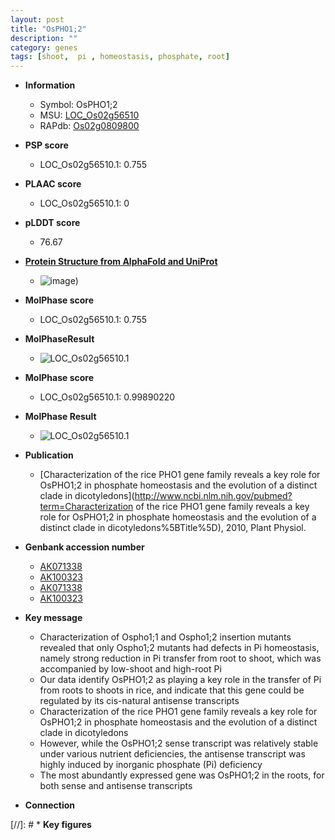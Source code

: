 ```yaml
---
layout: post
title: "OsPHO1;2"
description: ""
category: genes
tags: [shoot,  pi , homeostasis, phosphate, root]
---
```


* **Information**  
    + Symbol: OsPHO1;2  
    + MSU: [LOC_Os02g56510](http://rice.plantbiology.msu.edu/cgi-bin/ORF_infopage.cgi?orf=LOC_Os02g56510)  
    + RAPdb: [Os02g0809800](http://rapdb.dna.affrc.go.jp/viewer/gbrowse_details/irgsp1?name=Os02g0809800)  

* **PSP score**  
    + LOC_Os02g56510.1: 0.755 

* **PLAAC score**  
    + LOC_Os02g56510.1: 0 

* **pLDDT score**
    + 76.67

* **[Protein Structure from AlphaFold and UniProt](https://www.uniprot.org/uniprotkb/Q6K991/entry#structure)**
    + ![image](https://ricepsp.github.io/images/Q6/AF-Q6K991-F1.png))

* **MolPhase score**
    + LOC_Os02g56510.1: 0.755

* **MolPhaseResult**
    + ![LOC_Os02g56510.1](https://ricepsp.github.io/pictures/LOC_Os02g/LOC_Os02g56510.1.png)

* **MolPhase score**
    + LOC_Os02g56510.1: 0.99890220

* **MolPhase Result**
    + ![LOC_Os02g56510.1](https://304243504.github.io/Pictures/LOC_Os02g/LOC_Os02g56510.1.png)

* **Publication**  
    + [Characterization of the rice PHO1 gene family reveals a key role for OsPHO1;2 in phosphate homeostasis and the evolution of a distinct clade in dicotyledons](http://www.ncbi.nlm.nih.gov/pubmed?term=Characterization of the rice PHO1 gene family reveals a key role for OsPHO1;2 in phosphate homeostasis and the evolution of a distinct clade in dicotyledons%5BTitle%5D), 2010, Plant Physiol.

* **Genbank accession number**  
    + [AK071338](http://www.ncbi.nlm.nih.gov/nuccore/AK071338)
    + [AK100323](http://www.ncbi.nlm.nih.gov/nuccore/AK100323)
    + [AK071338](http://www.ncbi.nlm.nih.gov/nuccore/AK071338)
    + [AK100323](http://www.ncbi.nlm.nih.gov/nuccore/AK100323)

* **Key message**  
    + Characterization of Ospho1;1 and Ospho1;2 insertion mutants revealed that only Ospho1;2 mutants had defects in Pi homeostasis, namely strong reduction in Pi transfer from root to shoot, which was accompanied by low-shoot and high-root Pi
    + Our data identify OsPHO1;2 as playing a key role in the transfer of Pi from roots to shoots in rice, and indicate that this gene could be regulated by its cis-natural antisense transcripts
    + Characterization of the rice PHO1 gene family reveals a key role for OsPHO1;2 in phosphate homeostasis and the evolution of a distinct clade in dicotyledons
    + However, while the OsPHO1;2 sense transcript was relatively stable under various nutrient deficiencies, the antisense transcript was highly induced by inorganic phosphate (Pi) deficiency
    + The most abundantly expressed gene was OsPHO1;2 in the roots, for both sense and antisense transcripts

* **Connection**  

[//]: # * **Key figures**  


